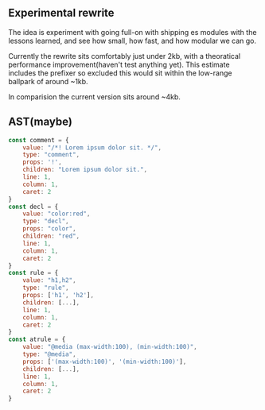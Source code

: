 ## Experimental rewrite

The idea is experiment with going full-on with shipping es modules with the lessons learned, and see how small, how fast, and how modular we can go.

Currently the rewrite sits comfortably just under 2kb, with a theoratical performance improvement(haven't test anything yet). This estimate includes the prefixer so excluded this would sit within the low-range ballpark of around ~1kb.

In comparision the current version sits around ~4kb.

## AST(maybe)

```js
const comment = {
	value: "/*! Lorem ipsum dolor sit. */",
	type: "comment",
	props: '!',
	children: "Lorem ipsum dolor sit.",
	line: 1,
	column: 1,
	caret: 2
}
const decl = {
	value: "color:red",
	type: "decl",
	props: "color",
	children: "red",
	line: 1,
	column: 1,
	caret: 2
}
const rule = {
	value: "h1,h2",
	type: "rule",
	props: ['h1', 'h2'],
	children: [...],
	line: 1,
	column: 1,
	caret: 2
}
const atrule = {
	value: "@media (max-width:100), (min-width:100)",
	type: "@media",
	props: ['(max-width:100)', '(min-width:100)'],
	children: [...],
	line: 1,
	column: 1,
	caret: 2
}
```
